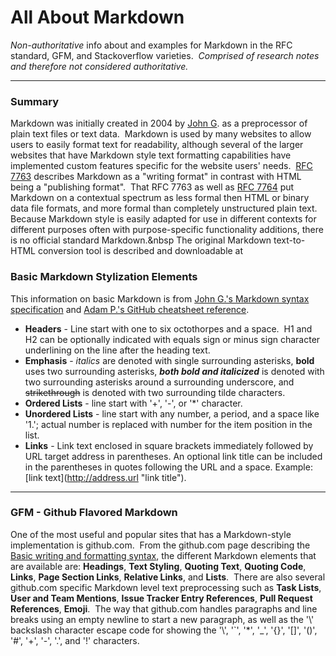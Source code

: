 # All About Markdown
*Non-authoritative* info about and examples for Markdown in the RFC standard, GFM, and Stackoverflow varieties.&nbsp; *Comprised of research notes and therefore not considered authoritative.*

---
### Summary
Markdown was initially created in 2004 by [John G](https://daringfireball.net/projects/markdown/). as a preprocessor of plain text files or text data.&nbsp; Markdown is used by many websites to allow users to easily format text for readability, although several of the larger websites that have Markdown style text formatting capabilities have implemented custom features specific for the website users' needs.&nbsp; [RFC 7763](https://tools.ietf.org/html/rfc7763) describes Markdown as a "writing format" in contrast with HTML being a "publishing format".&nbsp; That RFC 7763 as well as [RFC 7764](https://tools.ietf.org/html/rfc7764) put Markdown on a contextual spectrum as less formal then HTML or binary data file formats, and more formal than completely unstructured plain text.&nbsp; Because Markdown style is easily adapted for use in different contexts for different purposes often with purpose-specific functionality additions, there is no official standard Markdown.&nbsp The original Markdown text-to-HTML conversion tool is described and downloadable at 

### Basic Markdown Stylization Elements
This information on basic Markdown is from [John G.'s Markdown syntax specification](https://daringfireball.net/projects/markdown/syntax) and [Adam P.'s GitHub cheatsheet reference](https://github.com/adam-p/markdown-here/wiki/Markdown-Cheatsheet).
* **Headers** - Line start with one to six octothorpes and a space.&nbsp; H1 and H2 can be optionally indicated with equals sign or minus sign character underlining on the line after the heading text.
* **Emphasis** - *italics* are denoted with single surrounding asterisks, **bold** uses two surrounding asterisks, **_both bold and italicized_** is denoted with two surrounding asterisks around a surrounding underscore, and ~~strikethrough~~ is denoted with two surrounding tilde characters.
* **Ordered Lists** - line start with '+', '-', or '\*' character.
* **Unordered Lists** - line start with any number, a period, and a space like '1.'; actual number is replaced with number for the item position in the list.
* **Links** - Link text enclosed in square brackets immediately followed by URL target address in parentheses.  An optional link title can be included in the parentheses in quotes following the URL and a space.  Example: \[link text\]\(http://address.url "link title"\).
* **

### GFM - Github Flavored Markdown
One of the most useful and popular sites that has a Markdown-style implementation is github.com.&nbsp; From the github.com page describing the [Basic writing and formatting syntax](https://help.github.com/articles/basic-writing-and-formatting-syntax/), the different Markdown elements that are available are:
**Headings**, **Text Styling**, **Quoting Text**, **Quoting Code**, **Links**, **Page Section Links**, **Relative Links**, and **Lists**.&nbsp; There are also several github.com specific Markdown level text preprocessing such as **Task Lists**, **User and Team Mentions**, **Issue Tracker Entry References**, **Pull Request References**, **Emoji**.&nbsp; The way that github.com handles paragraphs and line breaks using an empty newline to start a new paragraph, as well as the '\\' backslash character escape code for showing the '\\', '\`', '\*', '\_', '\{\}', '\[\]', '\(\)', '\#', '\+', '\-', '\.', and '\!' characters.
